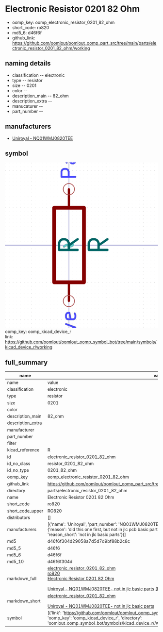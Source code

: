 # Electronic Resistor 0201 82 Ohm

  
* oomp_key: oomp_electronic_resistor_0201_82_ohm 
* short_code: ro820
* md5_6: d46f6f  
* github_link: https://github.com/oomlout/oomlout_oomp_part_src/tree/main/parts/electronic_resistor_0201_82_ohm/working  
## naming details
* classification -- electronic
* type -- resistor
* size -- 0201
* color -- 
* description_main -- 82_ohm
* description_extra -- 
* manucaturer -- 
* part_number -- 


## manufacturers
* [Uniroyal - NQ01WMJ0820TEE]()  

## symbol

![](symbol/0/working/working_600.png)  
oomp_key: oomp_kicad_device_r  
link: https://github.com/oomlout/oomlout_oomp_symbol_bot/tree/main/symbols/kicad_device_r/working  


## full_summary
| name | value | 
| --- | --- | 
| name | value | 
| classification | electronic | 
| type | resistor | 
| size | 0201 | 
| color |  | 
| description_main | 82_ohm | 
| description_extra |  | 
| manufacturer |  | 
| part_number |  | 
| filter |  | 
| kicad_reference | R | 
| id | electronic_resistor_0201_82_ohm | 
| id_no_class | resistor_0201_82_ohm | 
| id_no_type | 0201_82_ohm | 
| oomp_key | oomp_electronic_resistor_0201_82_ohm | 
| github_link | https://github.com/oomlout/oomlout_oomp_part_src/tree/main/parts/electronic_resistor_0201_82_ohm/working | 
| directory | parts/electronic_resistor_0201_82_ohm | 
| name | Electronic Resistor 0201 82 Ohm | 
| short_code | ro820 | 
| short_code_upper | RO820 | 
| distributors | [] | 
| manufacturers | [{'name': 'Uniroyal', 'part_number': 'NQ01WMJ0820TEE', 'link': '', 'id': 'manufacturer_uniroyal', 'note': {'reason': 'did this one first, but not in jlc pcb basic parts and 1 percent are and they are the same price', 'reason_short': 'not in jlc basic parts'}}] | 
| md5 | d46f6f304d29058a7d5d7d9bf88b2c8c | 
| md5_5 | d46f6 | 
| md5_6 | d46f6f | 
| md5_10 | d46f6f304d | 
| markdown_full | [electronic_resistor_0201_82_ohm](https://github.com/oomlout/oomlout_oomp_part_src/tree/main/parts/electronic_resistor_0201_82_ohm/working)<br>[ro820](https://github.com/oomlout/oomlout_oomp_part_src/tree/main/parts/electronic_resistor_0201_82_ohm/working)<br>[Electronic Resistor 0201 82 Ohm](https://github.com/oomlout/oomlout_oomp_part_src/tree/main/parts/electronic_resistor_0201_82_ohm/working)<br><br>[Uniroyal - NQ01WMJ0820TEE- not in jlc basic parts]() [(L)  ](https://www.lcsc.com/search?q=NQ01WMJ0820TEE)[(D)  ](https://www.digikey.com/en/products?keywords=NQ01WMJ0820TEE)[(M)  ](https://www.mouser.com/Search/Refine?Keyword=NQ01WMJ0820TEE)[(N)  ](https://www.newark.com/search?st=NQ01WMJ0820TEE)[(SZ)  ](https://so.szlcsc.com/global.html?k=NQ01WMJ0820TEE)<br> | 
| markdown_short | [electronic_resistor_0201_82_ohm](https://github.com/oomlout/oomlout_oomp_part_src/tree/main/parts/electronic_resistor_0201_82_ohm/working)<br><br>[Uniroyal - NQ01WMJ0820TEE- not in jlc basic parts]() | 
| symbol | [{'link': 'https://github.com/oomlout/oomlout_oomp_symbol_bot/tree/main/symbols/kicad_device_r', 'oomp_key': 'oomp_kicad_device_r', 'directory': 'oomlout_oomp_symbol_bot/symbols/kicad_device_r//working/working.kicad_sym'}] | 
